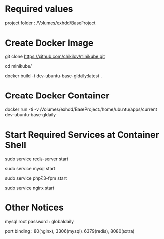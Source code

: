 # Required values
project folder : /Volumes/exhdd/BaseProject

# Create Docker Image
git clone https://github.com/chikilov/minikube.git

cd minikube/

docker build -t dev-ubuntu-base-gldaily:latest .

# Create Docker Container

docker run -ti -v /Volumes/exhdd/BaseProject:/home/ubuntu/apps/current dev-ubuntu-base-gldaily

# Start Required Services at Container Shell

sudo service redis-server start

sudo service mysql start

sudo service php7.3-fpm start

sudo service nginx start

# Other Notices

mysql root password : globaldaily

port binding : 80(nginx), 3306(mysql), 6379(redis), 8080(extra)
